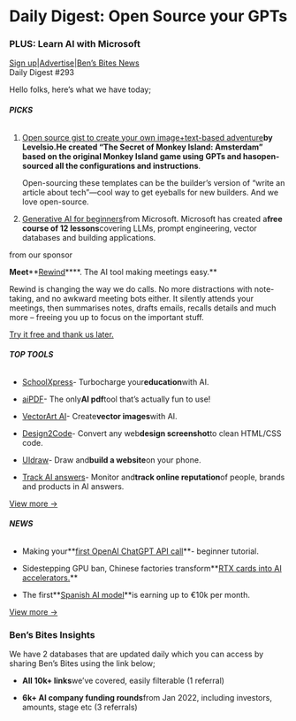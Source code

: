 # Daily Digest: Open Source your GPTs

### PLUS: Learn AI with Microsoft

[Sign up](https://www.bensbites.co/?utm_source=bensbites\&utm_medium=referral\&utm_campaign=daily-digest-open-source-your-gpts)|[Advertise](https://sponsor.bensbites.co/?utm_source=bensbites\&utm_medium=referral\&utm_campaign=daily-digest-open-source-your-gpts)|[Ben’s Bites News](https://news.bensbites.co/?utm_source=bensbites\&utm_medium=referral\&utm_campaign=daily-digest-open-source-your-gpts)\
Daily Digest #293

Hello folks, here’s what we have today;

###### **PICKS**

1. [Open source gist to create your own image+text-based adventure](https://gist.github.com/levelsio/5bc87fd1b1ffbf4a705047bebd9b4790?utm_source=bensbites\&utm_medium=referral\&utm_campaign=daily-digest-open-source-your-gpts)**by Levelsio.**He created “The Secret of Monkey Island: Amsterdam” based on the original Monkey Island game using GPTs and has**open-sourced all the configurations and instructions**.

   Open-sourcing these templates can be the builder’s version of “write an article about tech”—cool way to get eyeballs for new builders. And we love open-source.

2. [Generative AI for beginners](https://microsoft.github.io/generative-ai-for-beginners/?utm_source=bensbites\&utm_medium=referral\&utm_campaign=daily-digest-open-source-your-gpts#/)from Microsoft. Microsoft has created a**free course of 12 lessons**covering LLMs, prompt engineering, vector databases and building applications.

from our sponsor

**Meet**\*\*[Rewind](https://streaklinks.com/BwMFeq61tWhfBfXh7QqoCcNn/https%3A%2F%2Fwww.rewind.ai%2F%3Futm_source%3Dbensbites%26utm_medium%3Dsponsorshipx)\*\*\*\*. The AI tool making meetings easy.\*\*

Rewind is changing the way we do calls. No more distractions with note-taking, and no awkward meeting bots either. It silently attends your meetings, then summarises notes, drafts emails, recalls details and much more – freeing you up to focus on the important stuff.

[Try it free and thank us later.](https://streaklinks.com/BwMFerDYWDNfJaIUlw6fBLdw/https%3A%2F%2Fwww.rewind.ai%2F%3Futm_source%3Dbensbites%26utm_medium%3Dsponsorship)

###### **TOP TOOLS**

- [SchoolXpress](https://www.schoolxpress.ai/?utm_source=bensbites\&utm_medium=referral\&utm_campaign=daily-digest-open-source-your-gpts)- Turbocharge your**education**with AI.

- [aiPDF](https://aipdf.ai/?utm_source=bensbites\&utm_medium=referral\&utm_campaign=daily-digest-open-source-your-gpts)- The only**AI pdf**tool that’s actually fun to use!

- [VectorArt AI](https://vectorart.ai/?utm_source=bensbites\&utm_medium=referral\&utm_campaign=daily-digest-open-source-your-gpts)- Create**vector images**with AI.

- [Design2Code](https://github.com/mostafasadeghi97/design2code?utm_source=bensbites\&utm_medium=referral\&utm_campaign=daily-digest-open-source-your-gpts)- Convert any web**design screenshot**to clean HTML/CSS code.

- [UIdraw](https://github.com/jordansinger/UIDraw?utm_source=bensbites\&utm_medium=referral\&utm_campaign=daily-digest-open-source-your-gpts)- Draw and**build a website**on your phone.

- [Track AI answers](https://trackaianswers.com/?utm_source=bensbites\&utm_medium=referral\&utm_campaign=daily-digest-open-source-your-gpts)- Monitor and**track online reputation**of people, brands and products in AI answers.

[View more →](https://news.bensbites.co/tags/show?utm_source=bensbites\&utm_medium=referral\&utm_campaign=daily-digest-open-source-your-gpts)

###### **NEWS**

- Making your\*\*[first OpenAI ChatGPT API call](https://youtu.be/nAcQN8Imf8Q?utm_source=bensbites\&utm_medium=referral\&utm_campaign=daily-digest-open-source-your-gpts)\*\*- beginner tutorial.

- Sidestepping GPU ban, Chinese factories transform\*\*[RTX cards into AI accelerators.](https://www.tomshardware.com/news/chinese-factories-add-blowers-to-old-rtx-4090-cards?utm_source=bensbites\&utm_medium=referral\&utm_campaign=daily-digest-open-source-your-gpts)\*\*

- The first\*\*[Spanish AI model](https://www.euronews.com/next/2023/11/22/meet-the-first-spanish-ai-model-earning-up-to-10000-per-month?utm_source=bensbites\&utm_medium=referral\&utm_campaign=daily-digest-open-source-your-gpts)\*\*is earning up to €10k per month.

[View more →](https://news.bensbites.co/tags/news/trending?utm_source=bensbites\&utm_medium=referral\&utm_campaign=daily-digest-open-source-your-gpts)

### Ben’s Bites Insights

We have 2 databases that are updated daily which you can access by sharing Ben’s Bites using the link below;

- **All 10k+ links**we’ve covered, easily filterable (1 referral)

- **6k+ AI company funding rounds**from Jan 2022, including investors, amounts, stage etc (3 referrals)
